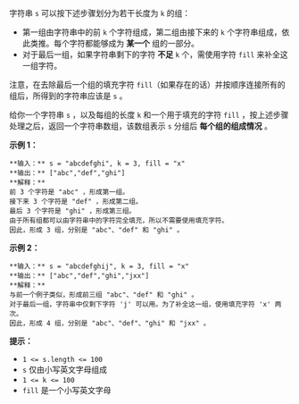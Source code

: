 字符串 `s` 可以按下述步骤划分为若干长度为 `k` 的组：

  * 第一组由字符串中的前 `k` 个字符组成，第二组由接下来的 `k` 个字符串组成，依此类推。每个字符都能够成为 **某一个** 组的一部分。
  * 对于最后一组，如果字符串剩下的字符 **不足** `k` 个，需使用字符 `fill` 来补全这一组字符。

注意，在去除最后一个组的填充字符 `fill`（如果存在的话）并按顺序连接所有的组后，所得到的字符串应该是 `s` 。

给你一个字符串 `s` ，以及每组的长度 `k` 和一个用于填充的字符 `fill` ，按上述步骤处理之后，返回一个字符串数组，该数组表示 `s` 分组后
**每个组的组成情况** 。



**示例 1：**

    
    
    **输入：** s = "abcdefghi", k = 3, fill = "x"
    **输出：** ["abc","def","ghi"]
    **解释：**
    前 3 个字符是 "abc" ，形成第一组。
    接下来 3 个字符是 "def" ，形成第二组。
    最后 3 个字符是 "ghi" ，形成第三组。
    由于所有组都可以由字符串中的字符完全填充，所以不需要使用填充字符。
    因此，形成 3 组，分别是 "abc"、"def" 和 "ghi" 。
    

**示例 2：**

    
    
    **输入：** s = "abcdefghij", k = 3, fill = "x"
    **输出：** ["abc","def","ghi","jxx"]
    **解释：**
    与前一个例子类似，形成前三组 "abc"、"def" 和 "ghi" 。
    对于最后一组，字符串中仅剩下字符 'j' 可以用。为了补全这一组，使用填充字符 'x' 两次。
    因此，形成 4 组，分别是 "abc"、"def"、"ghi" 和 "jxx" 。
    



**提示：**

  * `1 <= s.length <= 100`
  * `s` 仅由小写英文字母组成
  * `1 <= k <= 100`
  * `fill` 是一个小写英文字母

